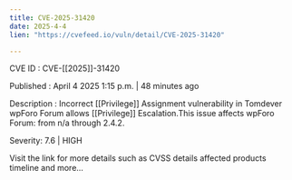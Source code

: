 ```yaml
---
title: CVE-2025-31420
date: 2025-4-4
lien: "https://cvefeed.io/vuln/detail/CVE-2025-31420"

---
```


CVE ID : CVE-[[2025]]-31420

Published :  April 4
2025
1:15 p.m. | 48 minutes ago

Description : Incorrect  [[Privilege]] Assignment vulnerability in Tomdever wpForo Forum allows  [[Privilege]] Escalation.This issue affects wpForo Forum: from n/a through 2.4.2.

Severity: 7.6 | HIGH

Visit the link for more details
such as CVSS details
affected products
timeline
and more...
